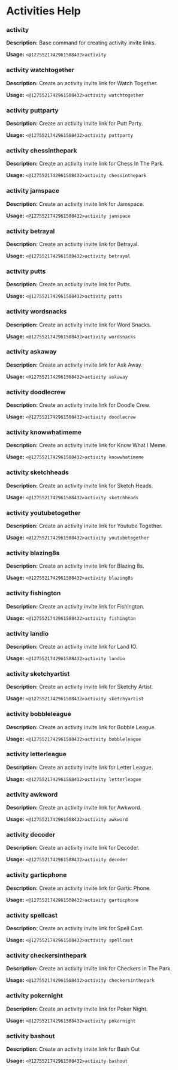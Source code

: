 # Activities Help

### activity

**Description:** Base command for creating activity invite links.

**Usage:** `<@1275521742961508432>activity`

### activity watchtogether

**Description:** Create an activity invite link for Watch Together.

**Usage:** `<@1275521742961508432>activity watchtogether`

### activity puttparty

**Description:** Create an activity invite link for Putt Party.

**Usage:** `<@1275521742961508432>activity puttparty`

### activity chessinthepark

**Description:** Create an activity invite link for Chess In The Park.

**Usage:** `<@1275521742961508432>activity chessinthepark`

### activity jamspace

**Description:** Create an activity invite link for Jamspace.

**Usage:** `<@1275521742961508432>activity jamspace`

### activity betrayal

**Description:** Create an activity invite link for Betrayal.

**Usage:** `<@1275521742961508432>activity betrayal`

### activity putts

**Description:** Create an activity invite link for Putts.

**Usage:** `<@1275521742961508432>activity putts`

### activity wordsnacks

**Description:** Create an activity invite link for Word Snacks.

**Usage:** `<@1275521742961508432>activity wordsnacks`

### activity askaway

**Description:** Create an activity invite link for Ask Away.

**Usage:** `<@1275521742961508432>activity askaway`

### activity doodlecrew

**Description:** Create an activity invite link for Doodle Crew.

**Usage:** `<@1275521742961508432>activity doodlecrew`

### activity knowwhatimeme

**Description:** Create an activity invite link for Know What I Meme.

**Usage:** `<@1275521742961508432>activity knowwhatimeme`

### activity sketchheads

**Description:** Create an activity invite link for Sketch Heads.

**Usage:** `<@1275521742961508432>activity sketchheads`

### activity youtubetogether

**Description:** Create an activity invite link for Youtube Together.

**Usage:** `<@1275521742961508432>activity youtubetogether`

### activity blazing8s

**Description:** Create an activity invite link for Blazing 8s.

**Usage:** `<@1275521742961508432>activity blazing8s`

### activity fishington

**Description:** Create an activity invite link for Fishington.

**Usage:** `<@1275521742961508432>activity fishington`

### activity landio

**Description:** Create an activity invite link for Land IO.

**Usage:** `<@1275521742961508432>activity landio`

### activity sketchyartist

**Description:** Create an activity invite link for Sketchy Artist.

**Usage:** `<@1275521742961508432>activity sketchyartist`

### activity bobbleleague

**Description:** Create an activity invite link for Bobble League.

**Usage:** `<@1275521742961508432>activity bobbleleague`

### activity letterleague

**Description:** Create an activity invite link for Letter League.

**Usage:** `<@1275521742961508432>activity letterleague`

### activity awkword

**Description:** Create an activity invite link for Awkword.

**Usage:** `<@1275521742961508432>activity awkword`

### activity decoder

**Description:** Create an activity invite link for Decoder.

**Usage:** `<@1275521742961508432>activity decoder`

### activity garticphone

**Description:** Create an activity invite link for Gartic Phone.

**Usage:** `<@1275521742961508432>activity garticphone`

### activity spellcast

**Description:** Create an activity invite link for Spell Cast.

**Usage:** `<@1275521742961508432>activity spellcast`

### activity checkersinthepark

**Description:** Create an activity invite link for Checkers In The Park.

**Usage:** `<@1275521742961508432>activity checkersinthepark`

### activity pokernight

**Description:** Create an activity invite link for Poker Night.

**Usage:** `<@1275521742961508432>activity pokernight`

### activity bashout

**Description:** Create an activity invite link for Bash Out

**Usage:** `<@1275521742961508432>activity bashout`

